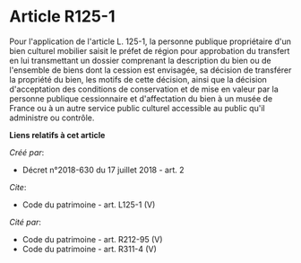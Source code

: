 # Article R125-1

Pour l'application de l'article L. 125-1, la personne publique propriétaire d'un bien culturel mobilier saisit le préfet de
région pour approbation du transfert en lui transmettant un dossier comprenant la description du bien ou de l'ensemble de
biens dont la cession est envisagée, sa décision de transférer la propriété du bien, les motifs de cette décision, ainsi que
la décision d'acceptation des conditions de conservation et de mise en valeur par la personne publique cessionnaire et
d'affectation du bien à un musée de France ou à un autre service public culturel accessible au public qu'il administre ou
contrôle.

**Liens relatifs à cet article**

_Créé par_:

  - Décret n°2018-630 du 17 juillet 2018 - art. 2

_Cite_:

  - Code du patrimoine - art. L125-1 (V)

_Cité par_:

  - Code du patrimoine - art. R212-95 (V)
  - Code du patrimoine - art. R311-4 (V)
